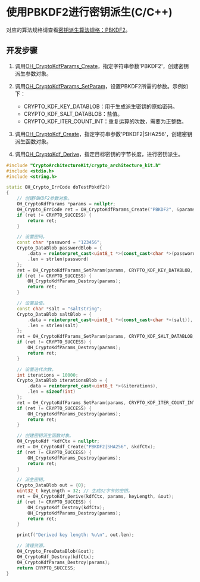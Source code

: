 # 使用PBKDF2进行密钥派生(C/C++)

<!--Kit: Crypto Architecture Kit-->
<!--Subsystem: Security-->
<!--Owner: @zxz--3-->
<!--SE: @lanming-->
<!--TSE: @PAFT-->

对应的算法规格请查看[密钥派生算法规格：PBKDF2](crypto-key-derivation-overview.md#pbkdf2算法)。

## 开发步骤

1. 调用[OH_CryptoKdfParams_Create](../../reference/apis-crypto-architecture-kit/capi-crypto-kdf-h.md#oh_cryptokdfparams_create)，指定字符串参数'PBKDF2'，创建密钥派生参数对象。

2. 调用[OH_CryptoKdfParams_SetParam](../../reference/apis-crypto-architecture-kit/capi-crypto-kdf-h.md#oh_cryptokdfparams_setparam)，设置PBKDF2所需的参数。示例如下：
   - CRYPTO_KDF_KEY_DATABLOB：用于生成派生密钥的原始密码。
   - CRYPTO_KDF_SALT_DATABLOB：盐值。
   - CRYPTO_KDF_ITER_COUNT_INT：重复运算的次数，需要为正整数。

3. 调用[OH_CryptoKdf_Create](../../reference/apis-crypto-architecture-kit/capi-crypto-kdf-h.md#oh_cryptokdf_create)，指定字符串参数'PBKDF2|SHA256'，创建密钥派生函数对象。

4. 调用[OH_CryptoKdf_Derive](../../reference/apis-crypto-architecture-kit/capi-crypto-kdf-h.md#oh_cryptokdf_derive)，指定目标密钥的字节长度，进行密钥派生。

```C++
#include "CryptoArchitectureKit/crypto_architecture_kit.h"
#include <stdio.h>
#include <string.h>

static OH_Crypto_ErrCode doTestPbkdf2()
{
    // 创建PBKDF2参数对象。
    OH_CryptoKdfParams *params = nullptr;
    OH_Crypto_ErrCode ret = OH_CryptoKdfParams_Create("PBKDF2", &params);
    if (ret != CRYPTO_SUCCESS) {
        return ret;
    }

    // 设置密码。
    const char *password = "123456";
    Crypto_DataBlob passwordBlob = {
        .data = reinterpret_cast<uint8_t *>(const_cast<char *>(password)),
        .len = strlen(password)
    };
    ret = OH_CryptoKdfParams_SetParam(params, CRYPTO_KDF_KEY_DATABLOB, &passwordBlob);
    if (ret != CRYPTO_SUCCESS) {
        OH_CryptoKdfParams_Destroy(params);
        return ret;
    }

    // 设置盐值。
    const char *salt = "saltstring";
    Crypto_DataBlob saltBlob = {
        .data = reinterpret_cast<uint8_t *>(const_cast<char *>(salt)),
        .len = strlen(salt)
    };
    ret = OH_CryptoKdfParams_SetParam(params, CRYPTO_KDF_SALT_DATABLOB, &saltBlob);
    if (ret != CRYPTO_SUCCESS) {
        OH_CryptoKdfParams_Destroy(params);
        return ret;
    }

    // 设置迭代次数。
    int iterations = 10000;
    Crypto_DataBlob iterationsBlob = {
        .data = reinterpret_cast<uint8_t *>(&iterations),
        .len = sizeof(int)
    };
    ret = OH_CryptoKdfParams_SetParam(params, CRYPTO_KDF_ITER_COUNT_INT, &iterationsBlob);
    if (ret != CRYPTO_SUCCESS) {
        OH_CryptoKdfParams_Destroy(params);
        return ret;
    }

    // 创建密钥派生函数对象。
    OH_CryptoKdf *kdfCtx = nullptr;
    ret = OH_CryptoKdf_Create("PBKDF2|SHA256", &kdfCtx);
    if (ret != CRYPTO_SUCCESS) {
        OH_CryptoKdfParams_Destroy(params);
        return ret;
    }

    // 派生密钥。
    Crypto_DataBlob out = {0};
    uint32_t keyLength = 32; // 生成32字节的密钥。
    ret = OH_CryptoKdf_Derive(kdfCtx, params, keyLength, &out);
    if (ret != CRYPTO_SUCCESS) {
        OH_CryptoKdf_Destroy(kdfCtx);
        OH_CryptoKdfParams_Destroy(params);
        return ret;
    }

    printf("Derived key length: %u\n", out.len);

    // 清理资源。
    OH_Crypto_FreeDataBlob(&out);
    OH_CryptoKdf_Destroy(kdfCtx);
    OH_CryptoKdfParams_Destroy(params);
    return CRYPTO_SUCCESS;
}
```